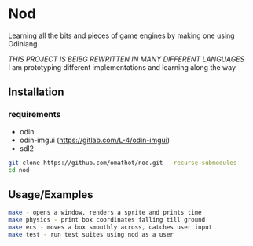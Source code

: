 # Nod
Learning all the bits and pieces of game engines by making one using Odinlang

*THIS PROJECT IS BEIBG REWRITTEN IN MANY DIFFERENT LANGUAGES*\
I am prototyping different implementations and learning along the way

## Installation

### requirements
- odin
- odin-imgui (https://gitlab.com/L-4/odin-imgui)
- sdl2

```bash
git clone https://github.com/omathot/nod.git --recurse-submodules
cd nod
```

## Usage/Examples

```bash
make - opens a window, renders a sprite and prints time
make physics - print box coordinates falling till ground
make ecs - moves a box smoothly across, catches user input
make test - run test suites using nod as a user

```

